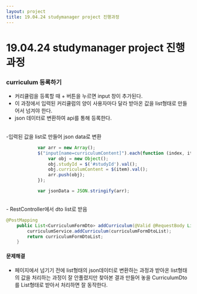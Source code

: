 ```yaml
---
layout: project
title: 19.04.24 studymanager project 진행과정
---
```


# 19.04.24 studymanager project 진행과정
### curriculum 등록하기
- 커리큘럼을 등록할 때 + 버튼을 누르면 input 창이 추가된다.
- 이 과정에서 입력된 커리큘럼의 양이 사용자마다 달라 받아온 값을 list형태로 만들어서 넘겨야 한다.
- json 데이터로 변환하여 api를 통해 등록한다.

<br>
-입력된 값을 list로 만들어 json data로 변환

```javascript
            var arr = new Array();
            $("input[name=curriculumContent]").each(function (index, item) {
                var obj = new Object();
                obj.studyId = $('#studyId').val();
                obj.curriculumContent = $(item).val();
                arr.push(obj);
            });

            var jsonData = JSON.stringify(arr);
```

<br>
- RestController에서 dto list로 받음

```java
@PostMapping
    public List<CurriculumFormDto> addCurriculum(@Valid @RequestBody List<CurriculumFormDto> curriculumFormDtoList){
        curriculumService.addCurriculum(curriculumFormDtoList);
        return curriculumFormDtoList;
    }
```




####     문제해결
- 페이지에서 넘기기 전에 list형태의 json데이터로 변환하는 과정과 받아온 list형태의 값을 처리하는 과정이 잘 안풀렸지만 찾아본 결과 만들어 놓을 CurriculumDto를 List형태로 받아서 처리하면 잘 동작한다.

